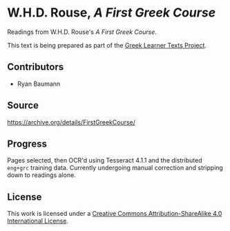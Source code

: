 # W.H.D. Rouse, *A First Greek Course*

Readings from W.H.D. Rouse's *A First Greek Course*.

This text is being prepared as part of the [Greek Learner Texts Project](https://greek-learner-texts.org/).

## Contributors

* Ryan Baumann

## Source

<https://archive.org/details/FirstGreekCourse/>

## Progress

Pages selected, then OCR'd using Tesseract 4.1.1 and the distributed `eng+grc` training data. Currently undergoing manual correction and stripping down to readings alone.

## License

This work is licensed under a [Creative Commons Attribution-ShareAlike 4.0 International License](http://creativecommons.org/licenses/by-sa/4.0/).
